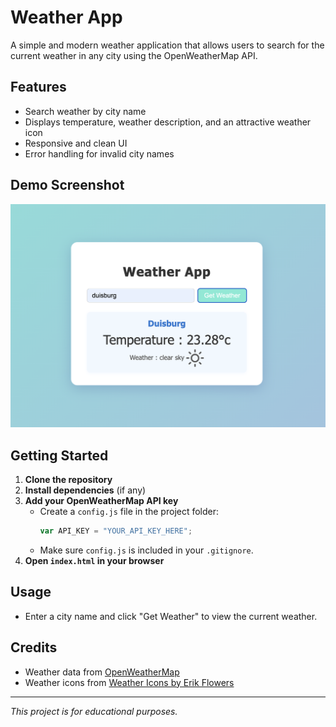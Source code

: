 # Weather App

A simple and modern weather application that allows users to search for the current weather in any city using the OpenWeatherMap API.

## Features
- Search weather by city name
- Displays temperature, weather description, and an attractive weather icon
- Responsive and clean UI
- Error handling for invalid city names

## Demo Screenshot

![Weather App Screenshot](./Screenshot.png)

## Getting Started

1. **Clone the repository**
2. **Install dependencies** (if any)
3. **Add your OpenWeatherMap API key**
   - Create a `config.js` file in the project folder:
     ```js
     var API_KEY = "YOUR_API_KEY_HERE";
     ```
   - Make sure `config.js` is included in your `.gitignore`.
4. **Open `index.html` in your browser**

## Usage
- Enter a city name and click "Get Weather" to view the current weather.

## Credits
- Weather data from [OpenWeatherMap](https://openweathermap.org/)
- Weather icons from [Weather Icons by Erik Flowers](https://erikflowers.github.io/weather-icons/)

---

*This project is for educational purposes.*

